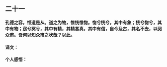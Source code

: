 ## 二十一

#### 孔德之容，惟道是从。道之为物，惟恍惟惚。惚兮恍兮，其中有象；恍兮惚兮，其中有物；窈兮冥兮，其中有精，其精甚真，其中有信，自今及古，其名不去，以阅众甫。吾何以知众甫之状哉？以此。

#### 译文：

#### 个人感悟：
